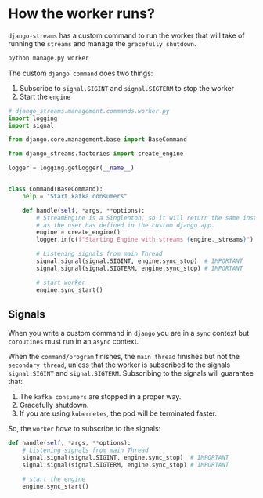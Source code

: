 # How the worker runs?

`django-streams` has a custom command to run the worker that will take of running the `streams` and manage the `gracefully shutdown`.

```bash
python manage.py worker
```

The custom `django command` does two things:

1. Subscribe to `signal.SIGINT` and `signal.SIGTERM` to stop the worker
2. Start the `engine`

```python
# django_streams.management.commands.worker.py
import logging
import signal

from django.core.management.base import BaseCommand

from django_streams.factories import create_engine

logger = logging.getLogger(__name__)


class Command(BaseCommand):
    help = "Start kafka consumers"

    def handle(self, *args, **options):
        # StreamEngine is a Singlenton, so it will return the same instance
        # as the user has defined in the custom django app.
        engine = create_engine()
        logger.info(f"Starting Engine with streams {engine._streams}")

        # Listening signals from main Thread
        signal.signal(signal.SIGINT, engine.sync_stop)  # IMPORTANT
        signal.signal(signal.SIGTERM, engine.sync_stop) # IMPORTANT

        # start worker
        engine.sync_start()
```

## Signals

When you write a custom command in `django` you are in a `sync` context but `coroutines` must run in an `async` context.

When the `command/program` finishes, the `main thread` finishes but not the `secondary thread`, unless that the worker is subscribed to
the signals `signal.SIGINT` and `signal.SIGTERM`. Subscribing to the signals will guarantee that:

1. The `kafka consumers` are stopped in a proper way.
2. Gracefully shutdown.
3. If you are using `kubernetes`, the pod will be terminated faster.

So, the `worker` *have* to subscribe to the signals:

```python
def handle(self, *args, **options):
    # Listening signals from main Thread
    signal.signal(signal.SIGINT, engine.sync_stop)  # IMPORTANT
    signal.signal(signal.SIGTERM, engine.sync_stop) # IMPORTANT

    # start the engine
    engine.sync_start()
```
